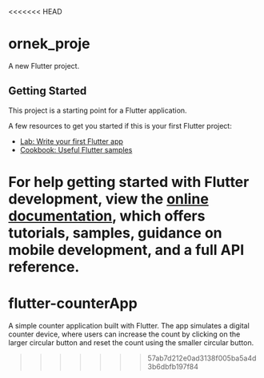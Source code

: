 <<<<<<< HEAD
# ornek_proje

A new Flutter project.

## Getting Started

This project is a starting point for a Flutter application.

A few resources to get you started if this is your first Flutter project:

- [Lab: Write your first Flutter app](https://docs.flutter.dev/get-started/codelab)
- [Cookbook: Useful Flutter samples](https://docs.flutter.dev/cookbook)

For help getting started with Flutter development, view the
[online documentation](https://docs.flutter.dev/), which offers tutorials,
samples, guidance on mobile development, and a full API reference.
=======
# flutter-counterApp
A simple counter application built with Flutter. The app simulates a digital counter device, where users can increase the count by clicking on the larger circular button and reset the count using the smaller circular button.
>>>>>>> 57ab7d212e0ad3138f005ba5a4d3b6dbfb197f84
